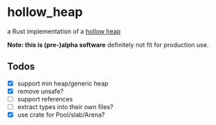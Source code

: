 # hollow_heap
a Rust implementation of a [hollow heap](https://arxiv.org/abs/1510.06535)

**Note: this is (pre-)alpha software** definitely not fit for production use.

## Todos
+ [x] support min heap/generic heap
+ [x] remove unsafe?
+ [ ] support references
+ [ ] extract types into their own files?
+ [x] use crate for Pool/slab/Arena?
